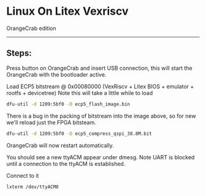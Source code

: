 # Linux On Litex Vexriscv
OrangeCrab edition
 

-----

## Steps:

Press button on OrangeCrab and insert USB connection, this will start the OrangeCrab with the bootloader active.

Load ECP5 bitstream @ 0x00080000 (VexRiscv + Litex BIOS + emulator + rootfs + devicetree)
Note this will take a little while to load
```sh 
dfu-util -d 1209:5bf0 -D ecp5_flash_image.bin
```
There is a bug in the packing of bitstream into the image above, so for new we'll reload just the FPGA bitsteam.
```sh 
dfu-util -d 1209:5bf0 -D ecp5_compress_qspi_38.8M.bit
```



OrangeCrab will now restart automatically.

You should see a new ttyACM appear under dmesg. Note UART is blocked until a connection to the ttyACM is established.

Connect to it
```sh
lxterm /dev/ttyACM0
```